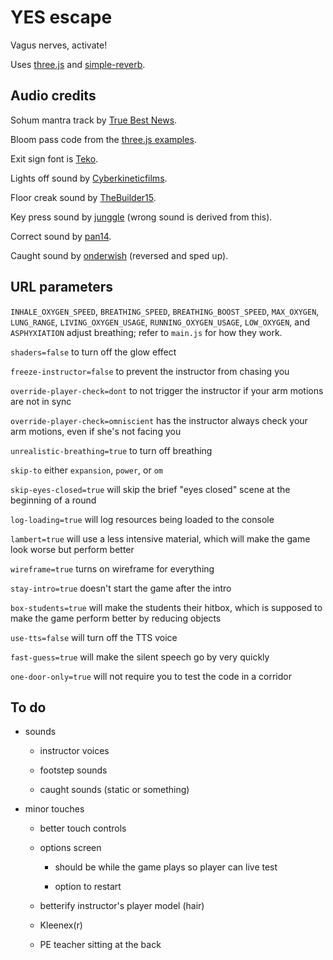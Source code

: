 # YES escape

Vagus nerves, activate!

Uses [three.js](https://threejs.org/) and [simple-reverb](https://github.com/web-audio-components/simple-reverb/).

## Audio credits

Sohum mantra track by [True Best News](https://www.youtube.com/watch?v=xOl7MWGjVRo).

Bloom pass code from the [three.js examples](https://threejs.org/examples/#webgl_postprocessing_unreal_bloom).

Exit sign font is [Teko](https://fonts.google.com/specimen/Teko).

Lights off sound by [Cyberkineticfilms](https://freesound.org/people/Cyberkineticfilms/sounds/135434/).

Floor creak sound by [TheBuilder15](https://freesound.org/people/TheBuilder15/sounds/367050/).

Key press sound by [junggle](https://freesound.org/people/junggle/sounds/26777/) (wrong sound is derived from this).

Correct sound by [pan14](https://freesound.org/people/pan14/sounds/263133/).

Caught sound by [onderwish](https://freesound.org/people/onderwish/sounds/469141/) (reversed and sped up).

## URL parameters

`INHALE_OXYGEN_SPEED`, `BREATHING_SPEED`, `BREATHING_BOOST_SPEED`, `MAX_OXYGEN`, `LUNG_RANGE`, `LIVING_OXYGEN_USAGE`, `RUNNING_OXYGEN_USAGE`, `LOW_OXYGEN`, and `ASPHYXIATION` adjust breathing; refer to `main.js` for how they work.

`shaders=false` to turn off the glow effect

`freeze-instructor=false` to prevent the instructor from chasing you

`override-player-check=dont` to not trigger the instructor if your arm motions are not in sync

`override-player-check=omniscient` has the instructor always check your arm motions, even if she's not facing you

`unrealistic-breathing=true` to turn off breathing

`skip-to` either `expansion`, `power`, or `om`

`skip-eyes-closed=true` will skip the brief "eyes closed" scene at the beginning of a round

`log-loading=true` will log resources being loaded to the console

`lambert=true` will use a less intensive material, which will make the game look worse but perform better

`wireframe=true` turns on wireframe for everything

`stay-intro=true` doesn't start the game after the intro

`box-students=true` will make the students their hitbox, which is supposed to make the game perform better by reducing objects

`use-tts=false` will turn off the TTS voice

`fast-guess=true` will make the silent speech go by very quickly

`one-door-only=true` will not require you to test the code in a corridor

## To do

- sounds

  - instructor voices

  - footstep sounds

  - caught sounds (static or something)

- minor touches

  - better touch controls

  - options screen

    - should be while the game plays so player can live test

    - option to restart

  - betterify instructor's player model (hair)

  - Kleenex(r)

  - PE teacher sitting at the back
